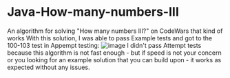 # Java-How-many-numbers-III
An algorithm for solving "How many numbers III?" on CodeWars that kind of works
With this solution, I was able to pass Example tests and got to the 100-103 test in Appempt testing:
![image](https://github.com/Obluchatel/Java-How-many-numbers-III-/assets/38100459/96c6ef7c-ff96-46fd-a357-b2ba94ed880f)
I didn't pass Attempt tests because this algorithm is not fast enough - but if speed is not your concern or you looking for an example solution that you can build upon - it works as expected without any issues. 

